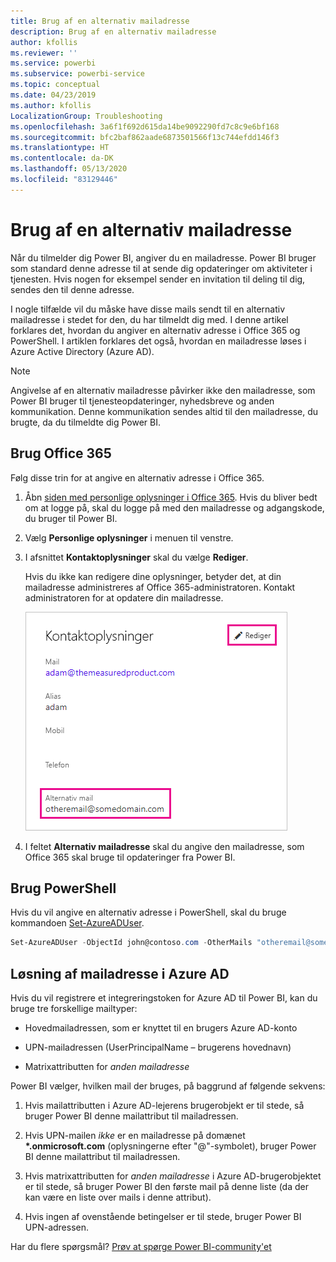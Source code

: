 ```yaml
---
title: Brug af en alternativ mailadresse
description: Brug af en alternativ mailadresse
author: kfollis
ms.reviewer: ''
ms.service: powerbi
ms.subservice: powerbi-service
ms.topic: conceptual
ms.date: 04/23/2019
ms.author: kfollis
LocalizationGroup: Troubleshooting
ms.openlocfilehash: 3a6f1f692d615da14be9092290fd7c8c9e6bf168
ms.sourcegitcommit: bfc2baf862aade6873501566f13c744efdd146f3
ms.translationtype: HT
ms.contentlocale: da-DK
ms.lasthandoff: 05/13/2020
ms.locfileid: "83129446"
---
```

# <a name="use-an-alternate-email-address"></a>Brug af en alternativ mailadresse

Når du tilmelder dig Power BI, angiver du en mailadresse. Power BI bruger som standard denne adresse til at sende dig opdateringer om aktiviteter i tjenesten. Hvis nogen for eksempel sender en invitation til deling til dig, sendes den til denne adresse.

I nogle tilfælde vil du måske have disse mails sendt til en alternativ mailadresse i stedet for den, du har tilmeldt dig med. I denne artikel forklares det, hvordan du angiver en alternativ adresse i Office 365 og PowerShell. I artiklen forklares det også, hvordan en mailadresse løses i Azure Active Directory (Azure AD).

> [!NOTE]
> Angivelse af en alternativ mailadresse påvirker ikke den mailadresse, som Power BI bruger til tjenesteopdateringer, nyhedsbreve og anden kommunikation. Denne kommunikation sendes altid til den mailadresse, du brugte, da du tilmeldte dig Power BI.

## <a name="use-office-365"></a>Brug Office 365

Følg disse trin for at angive en alternativ adresse i Office 365.

1. Åbn [siden med personlige oplysninger i Office 365](https://portal.office.com/account/#personalinfo). Hvis du bliver bedt om at logge på, skal du logge på med den mailadresse og adgangskode, du bruger til Power BI.

1. Vælg **Personlige oplysninger** i menuen til venstre.

1. I afsnittet **Kontaktoplysninger** skal du vælge **Rediger**.

    Hvis du ikke kan redigere dine oplysninger, betyder det, at din mailadresse administreres af Office 365-administratoren. Kontakt administratoren for at opdatere din mailadresse.

    ![Kontaktoplysninger](media/service-admin-alternate-email-address-for-power-bi/contact-details.png)

1. I feltet **Alternativ mailadresse** skal du angive den mailadresse, som Office 365 skal bruge til opdateringer fra Power BI.

## <a name="use-powershell"></a>Brug PowerShell

Hvis du vil angive en alternativ adresse i PowerShell, skal du bruge kommandoen [Set-AzureADUser](/powershell/module/azuread/set-azureaduser/).

```powershell
Set-AzureADUser -ObjectId john@contoso.com -OtherMails "otheremail@somedomain.com"
```

## <a name="email-address-resolution-in-azure-ad"></a>Løsning af mailadresse i Azure AD

Hvis du vil registrere et integreringstoken for Azure AD til Power BI, kan du bruge tre forskellige mailtyper:

* Hovedmailadressen, som er knyttet til en brugers Azure AD-konto

* UPN-mailadressen (UserPrincipalName – brugerens hovednavn)

* Matrixattributten for *anden mailadresse*

Power BI vælger, hvilken mail der bruges, på baggrund af følgende sekvens:

1. Hvis mailattributten i Azure AD-lejerens brugerobjekt er til stede, så bruger Power BI denne mailattribut til mailadressen.

1. Hvis UPN-mailen *ikke* er en mailadresse på domænet **\*.onmicrosoft.com** (oplysningerne efter "\@"-symbolet), bruger Power BI denne mailattribut til mailadressen.

1. Hvis matrixattributten for *anden mailadresse* i Azure AD-brugerobjektet er til stede, så bruger Power BI den første mail på denne liste (da der kan være en liste over mails i denne attribut).

1. Hvis ingen af ovenstående betingelser er til stede, bruger Power BI UPN-adressen.

Har du flere spørgsmål? [Prøv at spørge Power BI-community'et](https://community.powerbi.com/)